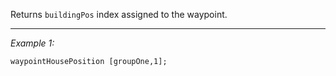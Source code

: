 Returns `buildingPos` index assigned to the waypoint.


---
*Example 1:*
```sqf
waypointHousePosition [groupOne,1];
```